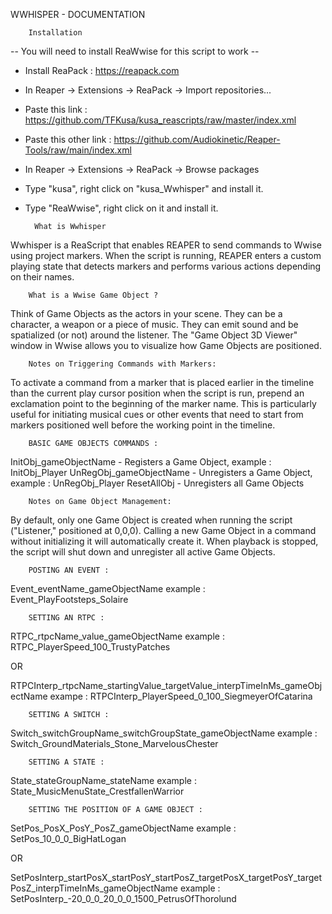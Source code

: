 WWHISPER - DOCUMENTATION


        Installation

-- You will need to install ReaWwise for this script to work --

- Install ReaPack : https://reapack.com
- In Reaper -> Extensions -> ReaPack -> Import repositories...
- Paste this link : https://github.com/TFKusa/kusa_reascripts/raw/master/index.xml
- Paste this other link : https://github.com/Audiokinetic/Reaper-Tools/raw/main/index.xml
- In Reaper -> Extensions -> ReaPack -> Browse packages
- Type "kusa", right click on "kusa_Wwhisper" and install it.
- Type "ReaWwise", right click on it and install it.




        What is Wwhisper

Wwhisper is a ReaScript that enables REAPER to send commands to Wwise using project markers. When the script is running, REAPER enters a custom playing state that detects markers and performs various actions depending on their names.




        What is a Wwise Game Object ?

Think of Game Objects as the actors in your scene. They can be a character, a weapon or a piece of music. They can emit sound and be spatialized (or not) around the listener. The "Game Object 3D Viewer" window in Wwise allows you to visualize how Game Objects are positioned.




        Notes on Triggering Commands with Markers:

To activate a command from a marker that is placed earlier in the timeline than the current play cursor position when the script is run, prepend an exclamation point to the beginning of the marker name. This is particularly useful for initiating musical cues or other events that need to start from markers positioned well before the working point in the timeline.




        BASIC GAME OBJECTS COMMANDS :

InitObj_gameObjectName          - Registers a Game Object, example : InitObj_Player
UnRegObj_gameObjectName         - Unregisters a Game Object, example : UnRegObj_Player
ResetAllObj                     - Unregisters all Game Objects

        Notes on Game Object Management:

By default, only one Game Object is created when running the script ("Listener," positioned at 0,0,0). Calling a new Game Object in a command without initializing it will automatically create it. When playback is stopped, the script will shut down and unregister all active Game Objects.




        POSTING AN EVENT :

Event_eventName_gameObjectName
example : Event_PlayFootsteps_Solaire




        SETTING AN RTPC :

RTPC_rtpcName_value_gameObjectName
example : RTPC_PlayerSpeed_100_TrustyPatches

OR

RTPCInterp_rtpcName_startingValue_targetValue_interpTimeInMs_gameObjectName
exampe : RTPCInterp_PlayerSpeed_0_100_SiegmeyerOfCatarina




        SETTING A SWITCH :

Switch_switchGroupName_switchGroupState_gameObjectName
example : Switch_GroundMaterials_Stone_MarvelousChester




        SETTING A STATE :

State_stateGroupName_stateName
example : State_MusicMenuState_CrestfallenWarrior




        SETTING THE POSITION OF A GAME OBJECT :

SetPos_PosX_PosY_PosZ_gameObjectName
example : SetPos_10_0_0_BigHatLogan

OR

SetPosInterp_startPosX_startPosY_startPosZ_targetPosX_targetPosY_targetPosZ_interpTimeInMs_gameObjectName
example : SetPosInterp_-20_0_0_20_0_0_1500_PetrusOfThorolund
